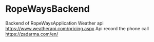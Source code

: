 # RopeWaysBackend
Backend of RopeWaysApplication
Weather api https://www.weatherapi.com/pricing.aspx 
Api record the phone call https://zadarma.com/en/ 
